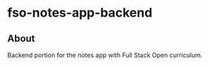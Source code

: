 # fso-notes-app-backend

## About
Backend portion for the notes app with Full Stack Open curriculum. 
